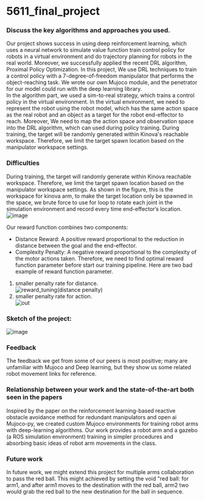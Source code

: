 # 5611_final_project

### Discuss the key algorithms and approaches you used.
Our project shows success in using deep reinforcement learning, which uses a neural network to simulate value function train control policy for robots in a virtual environment and do trajectory planning for robots in the real world. Moreover, we successfully applied the recent DRL algorithm, Proximal Policy Optimization. In this project, We use DRL techniques to train a control policy with a 7-degree-of-freedom manipulator that performs the object-reaching task. We wrote our own Mujoco module, and the penetrator for our model could run with the deep learning library.  
In the algorithm part, we used a sim-to-real strategy, which trains a control policy in the virtual environment. In the virtual environment, we need to represent the robot using the robot model, which has the same action space as the real robot and an object as a target for the robot end-effector to reach. Moreover, We need to map the action space and observation space into the DRL algorithm, which can used during policy training. During training, the target will be randomly generated within Kinova's reachable workspace. Therefore, we limit the target spawn location based on the manipulator workspace settings. 

### Difficulties
During training, the target will randomly generate within Kinova reachable workspace. Therefore, we limit the target spawn location based on the manipulator workspace settings. As shown in the figure, this is the workspace for kinova arm, to make the target location only be spawned in the space, we brute force to use for loop to rotate each joint in the simulation environment and record every time end-effector’s location.
![image](https://github.com/kingkazara7/5611_final_project/assets/150294493/e188a544-a028-448d-9c60-184bc9799b44)

Our reward function combines two components:
- Distance Reward: A positive reward proportional to the reduction in distance between the goal and the end-effector.
- Complexity Penalty: A negative reward proportional to the complexity of the motor actions taken.
Therefore, we need to find optimal reward function parameter before start our training pipeline.
Here are two bad example of reward function parameter.
1. smaller penalty rate for distance.  
![reward_tuning(distance penalty)](https://github.com/kingkazara7/5611_final_project/assets/114500333/f3ecd855-1a9b-4041-ba39-e59c4ef62fe3)
2. smaller penalty rate for action.    
![out](https://github.com/kingkazara7/5611_final_project/assets/114500333/8b929380-aa6d-4e83-8a1f-2131c3fdc14c)



### Sketch of the project:  
![image](https://github.com/kingkazara7/5611_final_project/assets/150294493/1c52e821-29d9-4d5b-b07d-fb590d58e477)

<p align="center">
  <src="[https://picsum.photos/460/300](https://github.com/kingkazara7/5611_final_project/assets/150294493/1c52e821-29d9-4d5b-b07d-fb590d58e477)">
</p>

### Feedback
The feedback we get from some of our peers is most positive; many are unfamiliar with Mujoco and Deep learning, but they show us some related robot movement links for reference.  

### Relationship between your work and the state-of-the-art both seen in the papers
Inspired by the paper on the reinforcement learning-based reactive obstacle avoidance method for redundant manipulators and open ai Mujoco-py, we created custom Mujoco environments for training robot arms with deep-learning algorithms. Our work provides a robot arm and a gazebo (a ROS simulation environment) training in simpler procedures and absorbing basic ideas of robot arm movements in the class.  

### Future work
In future work, we might extend this project for multiple arms collaboration to pass the red ball. This might achieved by setting the void "red ball: for arm1, and after arm1 moves to the destination with the red ball, arm2 two would grab the red ball to the new destination for the ball in sequence.  
